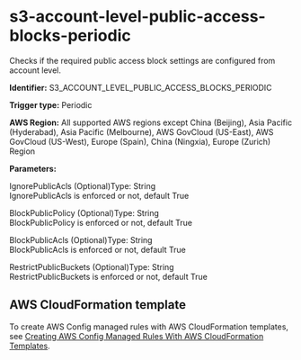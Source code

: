 # s3\-account\-level\-public\-access\-blocks\-periodic<a name="s3-account-level-public-access-blocks-periodic"></a>

Checks if the required public access block settings are configured from account level\. 

**Identifier:** S3\_ACCOUNT\_LEVEL\_PUBLIC\_ACCESS\_BLOCKS\_PERIODIC

**Trigger type:** Periodic

**AWS Region:** All supported AWS regions except China \(Beijing\), Asia Pacific \(Hyderabad\), Asia Pacific \(Melbourne\), AWS GovCloud \(US\-East\), AWS GovCloud \(US\-West\), Europe \(Spain\), China \(Ningxia\), Europe \(Zurich\) Region

**Parameters:**

IgnorePublicAcls \(Optional\)Type: String  
IgnorePublicAcls is enforced or not, default True

BlockPublicPolicy \(Optional\)Type: String  
BlockPublicPolicy is enforced or not, default True

BlockPublicAcls \(Optional\)Type: String  
BlockPublicAcls is enforced or not, default True

RestrictPublicBuckets \(Optional\)Type: String  
RestrictPublicBuckets is enforced or not, default True

## AWS CloudFormation template<a name="w2aac12c33c15b9d515c15"></a>

To create AWS Config managed rules with AWS CloudFormation templates, see [Creating AWS Config Managed Rules With AWS CloudFormation Templates](aws-config-managed-rules-cloudformation-templates.md)\.